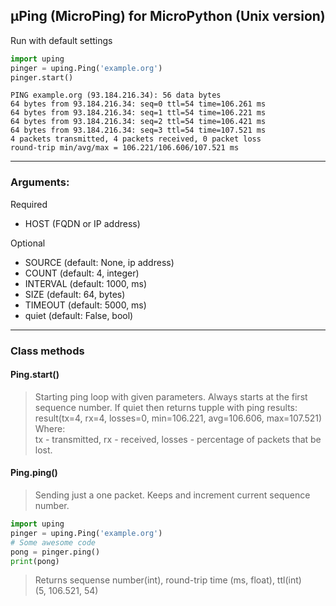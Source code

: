 ## µPing (MicroPing) for MicroPython (Unix version)

Run with default settings
```python
import uping
pinger = uping.Ping('example.org')
pinger.start()
```
```
PING example.org (93.184.216.34): 56 data bytes
64 bytes from 93.184.216.34: seq=0 ttl=54 time=106.261 ms
64 bytes from 93.184.216.34: seq=1 ttl=54 time=106.221 ms
64 bytes from 93.184.216.34: seq=2 ttl=54 time=106.421 ms
64 bytes from 93.184.216.34: seq=3 ttl=54 time=107.521 ms
4 packets transmitted, 4 packets received, 0 packet loss
round-trip min/avg/max = 106.221/106.606/107.521 ms
```
---
### Arguments:
Required
- HOST     (FQDN or IP address)

Optional
- SOURCE   (default: None, ip address)
- COUNT    (default: 4, integer)
- INTERVAL (default: 1000, ms)
- SIZE     (default: 64, bytes)
- TIMEOUT  (default: 5000, ms)
- quiet    (default: False, bool)
---

### Class methods
#### Ping.start()
> Starting ping loop with given parameters. Always starts at the first sequence number.
> If quiet then returns tupple with ping results:<br>
> result(tx=4, rx=4, losses=0, min=106.221, avg=106.606, max=107.521)<br>
> Where:<br>
> tx - transmitted, 
> rx - received, 
> losses - percentage of packets that be lost.

#### Ping.ping()
> Sending just a one packet. Keeps and increment current sequence number.
```python
import uping
pinger = uping.Ping('example.org')
# Some awesome code
pong = pinger.ping()
print(pong)
```
> Returns sequense number(int), round-trip time (ms, float), ttl(int)<br>
> (5, 106.521, 54)
